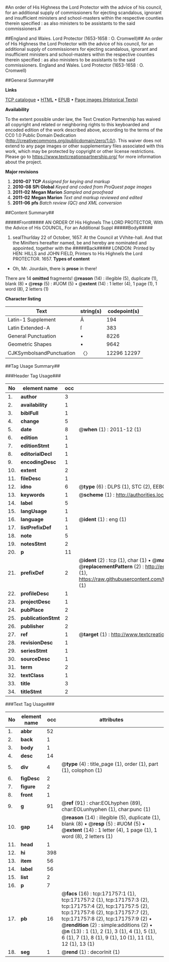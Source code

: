 #An order of His Highness the Lord Protector with the advice of his council, for an additional supply of commissioners for ejecting scandalous, ignorant and insufficient ministers and school-masters within the respective counties therein specified : as also ministers to be assistants to the said commissioners.#

##England and Wales. Lord Protector (1653-1658 : O. Cromwell)##
An order of His Highness the Lord Protector with the advice of his council, for an additional supply of commissioners for ejecting scandalous, ignorant and insufficient ministers and school-masters within the respective counties therein specified : as also ministers to be assistants to the said commissioners.
England and Wales. Lord Protector (1653-1658 : O. Cromwell)

##General Summary##

**Links**

[TCP catalogue](http://www.ota.ox.ac.uk/tcp/)  • 
[HTML](http://tei.it.ox.ac.uk/tcp/Texts-HTML/free/A80/A80959.html)  • 
[EPUB](http://tei.it.ox.ac.uk/tcp/Texts-EPUB/free/A80/A80959.epub) • 
[Page images (Historical Texts)](https://historicaltexts.jisc.ac.uk/eebo-45534377e)

**Availability**

To the extent possible under law, the Text Creation Partnership has waived all copyright and related or neighboring rights to this keyboarded and encoded edition of the work described above, according to the terms of the CC0 1.0 Public Domain Dedication (http://creativecommons.org/publicdomain/zero/1.0/). This waiver does not extend to any page images or other supplementary files associated with this work, which may be protected by copyright or other license restrictions. Please go to https://www.textcreationpartnership.org/ for more information about the project.

**Major revisions**

1. __2010-07__ __TCP__ *Assigned for keying and markup*
1. __2010-08__ __SPi Global__ *Keyed and coded from ProQuest page images*
1. __2011-02__ __Megan Marion__ *Sampled and proofread*
1. __2011-02__ __Megan Marion__ *Text and markup reviewed and edited*
1. __2011-06__ __pfs__ *Batch review (QC) and XML conversion*

##Content Summary##

#####Front#####
AN ORDER Of His Highneſs The LORD PROTECTOR, With the Advice of His COUNCIL, For an Additional Suppl
#####Body#####

1. sealThurſday 22 of October, 1657. At the Council at VVhite-hall.
And that the Miniſters hereafter named, be and hereby are nominated and appointed, together with the
#####Back#####
LONDON: Printed by HEN: HILLS and JOHN FIELD, Printers to His Highneſs the Lord PROTECTOR. 1657.
**Types of content**

  * Oh, Mr. Jourdain, there is **prose** in there!

There are 14 **omitted** fragments! 
 @__reason__ (14) : illegible (5), duplicate (1), blank (8)  •  @__resp__ (5) : #UOM (5)  •  @__extent__ (14) : 1 letter (4), 1 page (1), 1 word (8), 2 letters (1)

**Character listing**


|Text|string(s)|codepoint(s)|
|---|---|---|
|Latin-1 Supplement|Â|194|
|Latin Extended-A|ſ|383|
|General Punctuation|•|8226|
|Geometric Shapes|▪|9642|
|CJKSymbolsandPunctuation|〈〉|12296 12297|

##Tag Usage Summary##

###Header Tag Usage###

|No|element name|occ|attributes|
|---|---|---|---|
|1.|__author__|3||
|2.|__availability__|1||
|3.|__biblFull__|1||
|4.|__change__|5||
|5.|__date__|8| @__when__ (1) : 2011-12 (1)|
|6.|__edition__|1||
|7.|__editionStmt__|1||
|8.|__editorialDecl__|1||
|9.|__encodingDesc__|1||
|10.|__extent__|2||
|11.|__fileDesc__|1||
|12.|__idno__|6| @__type__ (6) : DLPS (1), STC (2), EEBO-CITATION (1), OCLC (1), VID (1)|
|13.|__keywords__|1| @__scheme__ (1) : http://authorities.loc.gov/ (1)|
|14.|__label__|5||
|15.|__langUsage__|1||
|16.|__language__|1| @__ident__ (1) : eng (1)|
|17.|__listPrefixDef__|1||
|18.|__note__|5||
|19.|__notesStmt__|2||
|20.|__p__|11||
|21.|__prefixDef__|2| @__ident__ (2) : tcp (1), char (1)  •  @__matchPattern__ (2) : ([0-9\-]+):([0-9IVX]+) (1), (.+) (1)  •  @__replacementPattern__ (2) : http://eebo.chadwyck.com/downloadtiff?vid=$1&page=$2 (1), https://raw.githubusercontent.com/textcreationpartnership/Texts/master/tcpchars.xml#$1 (1)|
|22.|__profileDesc__|1||
|23.|__projectDesc__|1||
|24.|__pubPlace__|2||
|25.|__publicationStmt__|2||
|26.|__publisher__|2||
|27.|__ref__|1| @__target__ (1) : http://www.textcreationpartnership.org/docs/. (1)|
|28.|__revisionDesc__|1||
|29.|__seriesStmt__|1||
|30.|__sourceDesc__|1||
|31.|__term__|2||
|32.|__textClass__|1||
|33.|__title__|3||
|34.|__titleStmt__|2||


###Text Tag Usage###

|No|element name|occ|attributes|
|---|---|---|---|
|1.|__abbr__|52||
|2.|__back__|1||
|3.|__body__|1||
|4.|__desc__|14||
|5.|__div__|4| @__type__ (4) : title_page (1), order (1), part (1), colophon (1)|
|6.|__figDesc__|2||
|7.|__figure__|2||
|8.|__front__|1||
|9.|__g__|91| @__ref__ (91) : char:EOLhyphen (89), char:EOLunhyphen (1), char:punc (1)|
|10.|__gap__|14| @__reason__ (14) : illegible (5), duplicate (1), blank (8)  •  @__resp__ (5) : #UOM (5)  •  @__extent__ (14) : 1 letter (4), 1 page (1), 1 word (8), 2 letters (1)|
|11.|__head__|1||
|12.|__hi__|398||
|13.|__item__|56||
|14.|__label__|56||
|15.|__list__|2||
|16.|__p__|7||
|17.|__pb__|16| @__facs__ (16) : tcp:171757:1 (1), tcp:171757:2 (1), tcp:171757:3 (2), tcp:171757:4 (2), tcp:171757:5 (2), tcp:171757:6 (2), tcp:171757:7 (2), tcp:171757:8 (2), tcp:171757:9 (2)  •  @__rendition__ (2) : simple:additions (2)  •  @__n__ (13) : 1 (1), 2 (1), 3 (1), 4 (1), 5 (1), 6 (1), 7 (1), 8 (1), 9 (1), 10 (1), 11 (1), 12 (1), 13 (1)|
|18.|__seg__|1| @__rend__ (1) : decorInit (1)|
